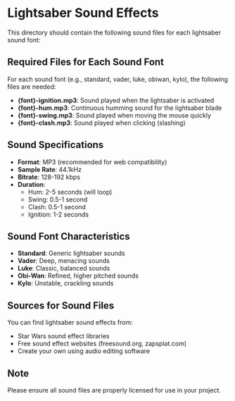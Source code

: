 # Lightsaber Sound Effects

This directory should contain the following sound files for each lightsaber sound font:

## Required Files for Each Sound Font

For each sound font (e.g., standard, vader, luke, obiwan, kylo), the following files are needed:

- **{font}-ignition.mp3**: Sound played when the lightsaber is activated
- **{font}-hum.mp3**: Continuous humming sound for the lightsaber blade
- **{font}-swing.mp3**: Sound played when moving the mouse quickly
- **{font}-clash.mp3**: Sound played when clicking (slashing)

## Sound Specifications

- **Format**: MP3 (recommended for web compatibility)
- **Sample Rate**: 44.1kHz
- **Bitrate**: 128-192 kbps
- **Duration**: 
  - Hum: 2-5 seconds (will loop)
  - Swing: 0.5-1 second
  - Clash: 0.5-1 second
  - Ignition: 1-2 seconds

## Sound Font Characteristics

- **Standard**: Generic lightsaber sounds
- **Vader**: Deep, menacing sounds
- **Luke**: Classic, balanced sounds
- **Obi-Wan**: Refined, higher pitched sounds
- **Kylo**: Unstable, crackling sounds

## Sources for Sound Files

You can find lightsaber sound effects from:
- Star Wars sound effect libraries
- Free sound effect websites (freesound.org, zapsplat.com)
- Create your own using audio editing software

## Note

Please ensure all sound files are properly licensed for use in your project. 